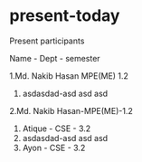 # present-today

Present participants

Name - Dept - semester


1.Md. Nakib Hasan MPE(ME) 1.2

1. asdasdad-asd asd asd

2.Md. Nakib Hasan-MPE(ME)-1.2
 

1. Atique - CSE - 3.2
2. asdasdad-asd asd asd
3. Ayon - CSE - 3.2
